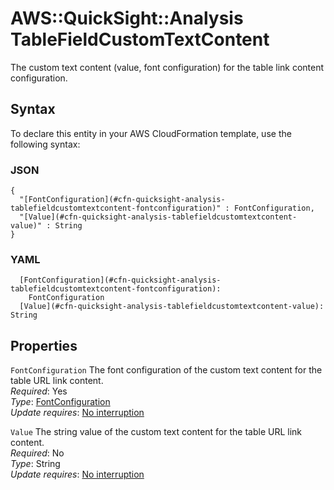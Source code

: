 # AWS::QuickSight::Analysis TableFieldCustomTextContent<a name="aws-properties-quicksight-analysis-tablefieldcustomtextcontent"></a>

The custom text content \(value, font configuration\) for the table link content configuration\.

## Syntax<a name="aws-properties-quicksight-analysis-tablefieldcustomtextcontent-syntax"></a>

To declare this entity in your AWS CloudFormation template, use the following syntax:

### JSON<a name="aws-properties-quicksight-analysis-tablefieldcustomtextcontent-syntax.json"></a>

```
{
  "[FontConfiguration](#cfn-quicksight-analysis-tablefieldcustomtextcontent-fontconfiguration)" : FontConfiguration,
  "[Value](#cfn-quicksight-analysis-tablefieldcustomtextcontent-value)" : String
}
```

### YAML<a name="aws-properties-quicksight-analysis-tablefieldcustomtextcontent-syntax.yaml"></a>

```
  [FontConfiguration](#cfn-quicksight-analysis-tablefieldcustomtextcontent-fontconfiguration):
    FontConfiguration
  [Value](#cfn-quicksight-analysis-tablefieldcustomtextcontent-value): String
```

## Properties<a name="aws-properties-quicksight-analysis-tablefieldcustomtextcontent-properties"></a>

`FontConfiguration` <a name="cfn-quicksight-analysis-tablefieldcustomtextcontent-fontconfiguration"></a>
The font configuration of the custom text content for the table URL link content\.  
_Required_: Yes  
_Type_: [FontConfiguration](aws-properties-quicksight-analysis-fontconfiguration.md)  
_Update requires_: [No interruption](https://docs.aws.amazon.com/AWSCloudFormation/latest/UserGuide/using-cfn-updating-stacks-update-behaviors.html#update-no-interrupt)

`Value` <a name="cfn-quicksight-analysis-tablefieldcustomtextcontent-value"></a>
The string value of the custom text content for the table URL link content\.  
_Required_: No  
_Type_: String  
_Update requires_: [No interruption](https://docs.aws.amazon.com/AWSCloudFormation/latest/UserGuide/using-cfn-updating-stacks-update-behaviors.html#update-no-interrupt)
